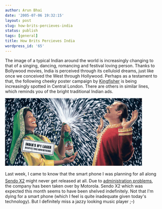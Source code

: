 ```yaml
---
author: Arun Bhai
date: '2005-07-06 19:32:15'
layout: post
slug: how-brits-percieves-india
status: publish
tags: [general]
title: How Brits Percieves India
wordpress_id: '65'
---
```


The image of a typical Indian around the world is increasingly changing to that of a singing, dancing, romancing and festival loving person. Thanks to Bollywood movies, India is perceived through its celluloid dreams, just like once we conceived the West through Hollywood. Perhaps as a testament to that, the following cheeky poster campaign by [Kingfisher][1] is being increasingly spotted in Central London. There are others in similar lines, which reminds you of the bright traditional Indian ads.

<img src="/blog/img/kingfisher_gusherposter.gif" alt="Kingfisher Poster" class="centered" />

[1]: http://www.brandrepublic.com/sectors/advertising/creative/advertisement/18996/kingfisher-indias-number-1-lager-jwt/

Last week, I came to know that the smart phone I was planning for all along  [Sendo X2][2] might never get released at all. Due to [administration problems][3], the company has been taken over by Motorola. Sendo X2 which was expected this month seems to have been shelved indefinitely. Not that I'm dying for a smart phone (which I feel is quite inadequate given today's technology). But I definitely miss a jazzy looking music player ;-)

[2]: http://www.gsmarena.com/sendo_x2-reviews-1065.php
[3]: http://www.sendosmartphones.com/index.php?option=com_content&task=view&id=73&Itemid=33
